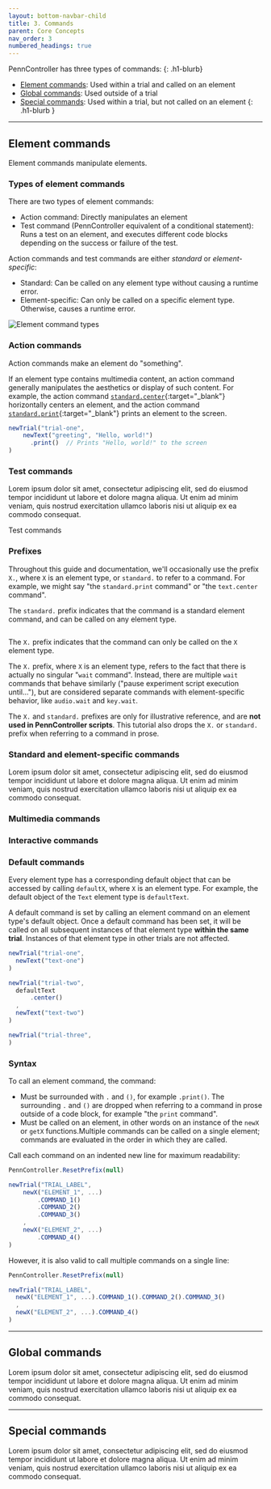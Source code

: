 ```yaml
---
layout: bottom-navbar-child
title: 3. Commands
parent: Core Concepts
nav_order: 3
numbered_headings: true
---
```


PennController has three types of commands:
{: .h1-blurb}

+ [Element commands](#element-commands): Used within a trial and called on an element
+ [Global commands](#global-commands): Used outside of a trial
+ [Special commands](#special-commands): Used within a trial, but not called on an element
{: .h1-blurb }

---

## Element commands

Element commands manipulate elements.

### Types of element commands

There are two types of element commands:

+ Action command: Directly manipulates an element
+ Test command (PennController equivalent of a conditional statement):
Runs a test on an element, and executes different code blocks depending on the
success or failure of the test.

Action commands and test commands are either *standard* or *element-specific*:

+ Standard: Can be called on any element type without causing a runtime error.
+ Element-specific: Can only be called on a specific element type. Otherwise,
causes a runtime error.

![Element command types]({{site.baseurl}}/assets/images/command-types.png)

### Action commands

Action commands make an element do "something".

If an element type contains multimedia content, an action command generally
manipulates the aesthetics or display of such content. For example,
the action command
[`standard.center`]({{site.baseurl}}/commands/standard-element-commands/standard-center){:target="_blank"}
horizontally centers an element, and the action command
[`standard.print`]({{site.baseurl}}/commands/standard-element-commands/standard-print){:target="_blank"}
prints an element to the screen.

```javascript
newTrial("trial-one",
    newText("greeting", "Hello, world!")
      .print()  // Prints "Hello, world!" to the screen
)
```

### Test commands

Lorem ipsum dolor sit amet, consectetur adipiscing elit, sed do eiusmod tempor
incididunt ut labore et dolore magna aliqua. Ut enim ad minim veniam, quis nostrud
exercitation ullamco laboris nisi ut aliquip ex ea commodo consequat.

Test commands

### Prefixes

Throughout this guide and documentation, we'll occasionally use the prefix
`X.`, where `X` is an element type, or `standard.` to refer to a command.
For example, we might say "the `standard.print` command" or "the `text.center`
command".

The `standard.` prefix indicates that the command is a standard element command,
and can be called on any element type. 

```javascript
```

The `X.` prefix indicates that the command can only be called on the `X` element
type.


The `X.` prefix, where `X` is an element type, refers to the fact that there is actually
no singular "`wait` command". Instead, there are multiple `wait` commands that
behave similarly ("pause experiment script execution until..."), but are considered
separate commands with element-specific behavior, like `audio.wait` and `key.wait`.


The `X.` and `standard.` prefixes are only for illustrative reference,
and are **not used in PennController scripts**. This tutorial also drops the
`X.` or `standard.` prefix when referring to a command in prose.


### Standard and element-specific commands

Lorem ipsum dolor sit amet, consectetur adipiscing elit, sed do eiusmod tempor
incididunt ut labore et dolore magna aliqua. Ut enim ad minim veniam, quis nostrud
exercitation ullamco laboris nisi ut aliquip ex ea commodo consequat.

### Multimedia commands

### Interactive commands



### Default commands

Every element type has a corresponding default object that can be accessed by
calling `defaultX`, where `X` is an element type. For example, the default object
of the `Text` element type is `defaultText`.

A default command is set by calling an element command on an element type's
default object. Once a default command has been set, it will be called on all
subsequent instances of that element type **within the same trial**. Instances
of that element type in other trials are not affected.

```javascript
newTrial("trial-one",
  newText("text-one")
)

newTrial("trial-two",
  defaultText
      .center()
  ,
  newText("text-two")
)

newTrial("trial-three",
)
```


### Syntax

To call an element command, the command:

+ Must be surrounded with `.` and `()`, for example `.print()`. The surrounding
`.` and `()` are dropped when referring to a command in prose outside of a code block,
for example "the `print` command".
+ Must be called on an element, in other words on an instance of the `newX` or
`getX` functions.Multiple commands can be called on a single element; commands
are evaluated in the order in which they are called.

Call each command on an indented new line for maximum readability:

```javascript
PennController.ResetPrefix(null)

newTrial("TRIAL_LABEL",
    newX("ELEMENT_1", ...)
        .COMMAND_1()
        .COMMAND_2()
        .COMMAND_3()
    ,
    newX("ELEMENT_2", ...)
        .COMMAND_4()
)
```

However, it is also valid to call multiple commands on a single line:

```javascript
PennController.ResetPrefix(null)

newTrial("TRIAL_LABEL",
  newX("ELEMENT_1", ...).COMMAND_1().COMMAND_2().COMMAND_3()
  ,
  newX("ELEMENT_2", ...).COMMAND_4()
)
```

---

## Global commands

Lorem ipsum dolor sit amet, consectetur adipiscing elit, sed do eiusmod tempor
incididunt ut labore et dolore magna aliqua. Ut enim ad minim veniam, quis nostrud
exercitation ullamco laboris nisi ut aliquip ex ea commodo consequat.

---

## Special commands

Lorem ipsum dolor sit amet, consectetur adipiscing elit, sed do eiusmod tempor
incididunt ut labore et dolore magna aliqua. Ut enim ad minim veniam, quis nostrud
exercitation ullamco laboris nisi ut aliquip ex ea commodo consequat.
